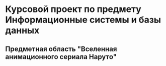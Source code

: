 # Курсовой проект по предмету Информационные системы и базы данных

## Предметная область "Вселенная анимационного сериала Наруто"
